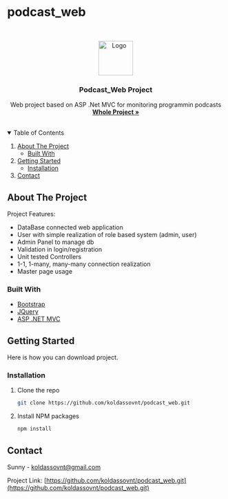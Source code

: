 # podcast_web


<!-- PROJECT LOGO -->
<br />
<p align="center">
  <a href="https://github.com/othneildrew/Best-README-Template">
    <img src="images/logo.png" alt="Logo" width="80" height="80">
  </a>

  <h3 align="center">Podcast_Web Project</h3>

  <p align="center">
   Web project based on ASP .Net MVC for monitoring programmin podcasts
    <br />
    <a href="https://github.com/koldassovnt/podcast_web"><strong>Whole Project »</strong></a>
    <br />
    <br />
  </p>
</p>


<!-- TABLE OF CONTENTS -->
<details open="open">
  <summary>Table of Contents</summary>
  <ol>
    <li>
      <a href="#about-the-project">About The Project</a>
      <ul>
        <li><a href="#built-with">Built With</a></li>
      </ul>
    </li>
    <li>
      <a href="#getting-started">Getting Started</a>
      <ul>
        <li><a href="#installation">Installation</a></li>
      </ul>
    </li>
    <li><a href="#contact">Contact</a></li>
  </ol>
</details>


<!-- ABOUT THE PROJECT -->
## About The Project

Project Features:
* DataBase connected web application
* User with simple realization of role based system (admin, user)
* Admin Panel to manage db
* Validation in login/registration
* Unit tested Controllers
* 1-1, 1-many, many-many connection realization
* Master page usage


### Built With

* [Bootstrap](https://getbootstrap.com)
* [JQuery](https://jquery.com)
* [ASP .NET MVC](https://dotnet.microsoft.com/apps/aspnet/mvc)


<!-- GETTING STARTED -->
## Getting Started
Here is how you can download project.

### Installation

1. Clone the repo
   ```sh
   git clone https://github.com/koldassovnt/podcast_web.git
   ```
2. Install NPM packages
   ```sh
   npm install
   ```
   

<!-- CONTACT -->
## Contact

Sunny  - koldassovnt@gmail.com

Project Link: [https://github.com/koldassovnt/podcast_web.git](https://github.com/koldassovnt/podcast_web.git)






